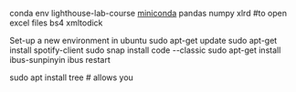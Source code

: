conda env lighthouse-lab-course
[miniconda](https://varhowto.com/install-miniconda-ubuntu-20-04/)
pandas
numpy
xlrd #to open excel files
bs4
xmltodick

Set-up a new environment in ubuntu
sudo apt-get update
sudo apt-get install spotify-client
sudo snap install code --classic
sudo apt-get install ibus-sunpinyin
ibus restart

sudo apt install tree # allows you